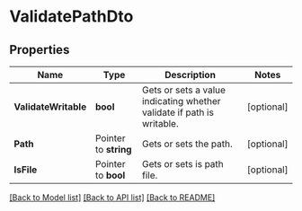 # ValidatePathDto

## Properties

Name | Type | Description | Notes
------------ | ------------- | ------------- | -------------
**ValidateWritable** | **bool** | Gets or sets a value indicating whether validate if path is writable. | [optional] 
**Path** | Pointer to **string** | Gets or sets the path. | [optional] 
**IsFile** | Pointer to **bool** | Gets or sets is path file. | [optional] 

[[Back to Model list]](../README.md#documentation-for-models) [[Back to API list]](../README.md#documentation-for-api-endpoints) [[Back to README]](../README.md)


